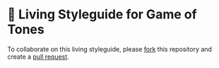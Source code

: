 # 🎨 Living Styleguide for Game of Tones

To collaborate on this living styleguide, please [fork](https://docs.github.com/en/pull-requests/collaborating-with-pull-requests/working-with-forks/about-forks) this repository and create a [pull request](https://docs.github.com/en/pull-requests/collaborating-with-pull-requests/proposing-changes-to-your-work-with-pull-requests/creating-a-pull-request-from-a-fork).
